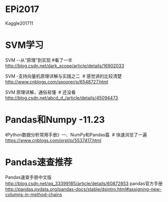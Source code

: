 # EPi2017
Kaggle201711




# SVM学习
SVM --从“原理”到实现 #看了一半
http://blog.csdn.net/dark_scope/article/details/16902033

SVM -支持向量机原理详解与实践之二  # 感觉讲的比较清楚
http://www.cnblogs.com/spoorer/p/6548727.html

SVM 原理详解，通俗易懂  # 还没看
http://blog.csdn.net/abcd_d_/article/details/45094473

# Pandas和Numpy -11.23
《Python数据分析常用手册》一、NumPy和Pandas篇  # 快速浏览了一遍
https://www.cnblogs.com/prpl/p/5537417.html

# Pandas速查推荐
Pandas速查手册中文版 
http://blog.csdn.net/qq_33399185/article/details/60872853
pandas官方手册
http://pandas.pydata.org/pandas-docs/stable/dsintro.html#assigning-new-columns-in-method-chains
